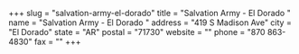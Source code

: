 +++
slug = "salvation-army-el-dorado"
title = "Salvation Army - El Dorado "
name = "Salvation Army - El Dorado "
address = "419 S Madison Ave"
city = "El Dorado"
state = "AR"
postal = "71730"
website = ""
phone = "870 863-4830"
fax = ""
+++

